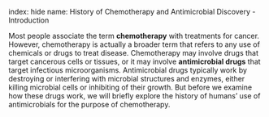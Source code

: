 index: hide
name: History of Chemotherapy and Antimicrobial Discovery - Introduction

Most people associate the term  **chemotherapy** with treatments for cancer. However, chemotherapy is actually a broader term that refers to any use of chemicals or drugs to treat disease. Chemotherapy may involve drugs that target cancerous cells or tissues, or it may involve  **antimicrobial drugs** that target infectious microorganisms. Antimicrobial drugs typically work by destroying or interfering with microbial structures and enzymes, either killing microbial cells or inhibiting of their growth. But before we examine how these drugs work, we will briefly explore the history of humans’ use of antimicrobials for the purpose of chemotherapy.
